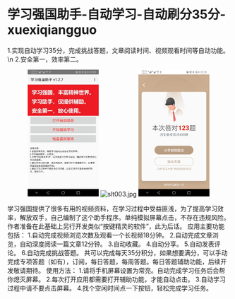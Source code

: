 # 学习强国助手-自动学习-自动刷分35分-xuexiqiangguo

1.实现自动学习35分，完成挑战答题，文章阅读时间、视频观看时间等自动功能。\n
2.安全第一，效率第二。


<p align="center">
<img width=32% alt="wx20170601-170002 2x" src="slt001.jpg"> <img width=32% alt="slt003.jpg"> <img width=32% alt="wx20170601-170002 2x" src="slt004.jpg">
</p>

学习强国提供了很多有用的视频资料，在学习过程中受益匪浅，为了提高学习效率，解放双手，自己编制了这个助手程序。单纯模拟屏幕点击，不存在违规风险。作者准备在此基础上另行开发类似“按键精灵的软件”，此为后话。
应用主要功能包括：
1.自动完成视频浏览次数及观看一个长视频18分钟。
2.自动完成文章浏览，自动深度阅读一篇文章12分钟。
3.自动收藏。
4.自动分享。
5.自动发表评论。
6.自动完成挑战答题。
共可以完成每天35分积分，如果想要满分，可以手动完成专项答题（如有），订阅，每日答题，每周答题。每日答题辅助功能，后续开发敬请期待。
使用方法：
1.请将手机屏幕设置为常亮。自动完成学习任务后会帮你熄灭屏幕。
2.每次打开应用都需要打开辅助功能，才能自动点击。
3.自动学习过程中请不要点击屏幕。
4.找个空闲时间点一下按钮，轻松完成学习任务。
